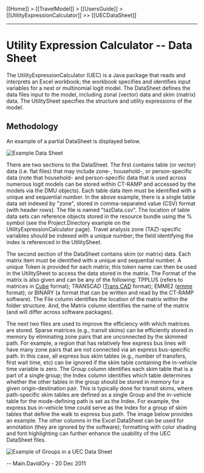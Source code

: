 [[Home]] > [[TravelModel]] > [[UsersGuide]] > [[UtilityExpressionCalculator]] >> [[UECDataSheet]]

---

# Utility Expression Calculator -- Data Sheet

The UtilityExpressionCalculator (UEC) is a Java package that reads and interprets an Excel workbook; the workbook specifies and identifies input variables for a nest or multinomial logit model. The DataSheet defines the data files input to the model, including zonal (vector) data and skim (matrix) data. The UtilitySheet specifies the structure and utility expressions of the model.

## Methodology

An example of a partial DataSheet is displayed below.

![Example Data Sheet](https://raw.githubusercontent.com/BayAreaMetro/modeling-website/master/foswiki_imgs/ExampleDataSheet.png)

There are two sections to the DataSheet. The first contains table (or vector) data (i.e. flat files) that may include zone-, household-, or person-specific data (note that household- and person-specific data that is used across numerous logit models can be stored within CT-RAMP and accessed by the models via the DMU objects). Each table data item must be identified with a unique and sequential number. In the above example, there is a single table data set indexed by "zone", stored in comma-separated value (CSV) format (with header rows). The file is named "tazData.csv". The location of table data sets can reference objects stored in the resource bundle using the % symbol (see the Project.Directory example on the UtilityExpressionCalculator page). Travel analysis zone (TAZ)-specific variables should be indexed with a unique number; the field identifying the index is referenced in the UtilitySheet.

The second section of the DataSheet contains skim (or matrix) data. Each matrix item must be identified with a unique and sequential number. A unique Token is provided for each matrix; this token name can then be used in the UtilitySheet to access the data stored in the matrix. The Format of the matrix is also given and can be any of the following: TPPLUS (refers to matrices in <a href="http://citilabs.com/products/cube" target="_blank" title="Citilabs Cube Software">Cube</a> format); TRANSCAD (<a href="http://www.caliper.com/tcovu.htm" target="_blank" title="Caliper Trans CAD software">Trans CAD</a> format); EMME2 (<a href="http://www.inro.ca/en/products/emme/index.php" target="_blank" title="INRO emme ">emme</a> format); or BINARY (a format that can be written and read by the CT-RAMP software). The File column identifies the location of the matrix within the folder structure. And, the Matrix column identifies the name of the matrix (and will differ across software packages).

The next two files are used to improve the efficiency with which matrices are stored. Sparse matrices (e.g., transit skims) can be efficiently stored in memory by eliminating zone pairs that are unconnected by the skimmed path. For example, a region that has relatively few express bus lines will have many zone pairs that are not connected via an express bus-specific path. In this case, all express bus skim tables (e.g., number of transfers, first wait time, etc) can be ignored if the skim table containing the in-vehicle time variable is zero. The Group column identifies each skim table that is a part of a single group; the Index column identifies which table determines whether the other tables in the group should be stored in memory for a given origin-destination pair. This is typically done for transit skims, where path-specific skim tables are defined as a single Group and the in-vehicle table for the mode-defining path is set as the Index. For example, the express bus in-vehicle time could serve as the Index for a group of skim tables that define the walk to express bus path. The image below provides an example. The other columns in the Excel DataSheet can be used for annotation (they are ignored by the software); formatting with color shading and font highlighting can further enhance the usability of the UEC DataSheet files.

![Example of Groups in a UEC Data Sheet](https://raw.githubusercontent.com/BayAreaMetro/modeling-website/master/foswiki_imgs/ExampleDataSheetGroup.png)

-- Main.DavidOry - 20 Dec 2011